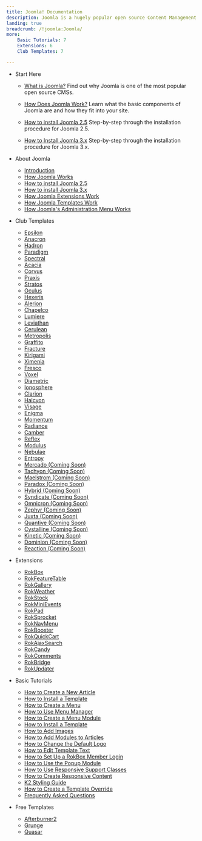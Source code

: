 ```yaml
---
title: Joomla! Documentation
description: Joomla is a hugely popular open source Content Management System (CMS) and the platform this site is built upon. This section enables you to find out more about Joomla and how to use it with RocketTheme templates and extensions.
landing: true
breadcrumb: /!joomla:Joomla/
more:
	Basic Tutorials: 7
	Extensions: 6
	Club Templates: 7

---
```


* Start Here

	- [What is Joomla?](platform/)
	  Find out why Joomla is one of the most popular open source CMSs.

	- [How Does Joomla Work?](platform/understanding.md)
	  Learn what the basic components of Joomla are and how they fit into your site.

	- [How to install Joomla 2.5](platform/install_joomla_25.md)
	  Step-by-step through the installation procedure for Joomla 2.5.

	- [How to Install Joomla 3.x](platform/install_joomla_3x.md)
	  Step-by-step through the installation procedure for Joomla 3.x.

<!-- -->

* About Joomla

	- [Introduction](platform/)
	- [How Joomla Works](platform/understanding.md)
	- [How to install Joomla 2.5](platform/install_joomla_25.md)
	- [How to install Joomla 3.x](platform/install_joomla_3x.md)
	- [How Joomla Extensions Work](platform/extensions.md)
	- [How Joomla Templates Work](platform/templates.md)
	- [How Joomla's Administration Menu Works](platform/administrator.md)

<!-- -->

* Club Templates
	
	- [Epsilon](templates/epsilon)
	- [Anacron](templates/anacron)
	- [Hadron](templates/hadron)
	- [Paradigm](templates/paradigm)
	- [Spectral](templates/spectral)
	- [Acacia](templates/acacia)
	- [Corvus](templates/corvus)
	- [Praxis](templates/praxis)
	- [Stratos](templates/stratos)
	- [Oculus](templates/oculus)
	- [Hexeris](templates/hexeris)
	- [Alerion](templates/alerion)
	- [Chapelco](templates/chapelco)
	- [Lumiere](templates/lumiere)
	- [Leviathan](templates/leviathan)
	- [Cerulean](templates/cerulean)
	- [Metropolis](templates/metropolis)
	- [Graffito](templates/graffito)
	- [Fracture](templates/fracture)
	- [Kirigami](templates/kirigami)
	- [Ximenia](templates/ximenia)
	- [Fresco](templates/fresco)
	- [Voxel](templates/voxel)
	- [Diametric](templates/diametric)
	- [Ionosphere](templates/ionosphere)
	- [Clarion](templates/clarion)
	- [Halcyon](templates/halcyon)
	- [Visage](templates/visage)
	- [Enigma](templates/enigma)
	- [Momentum](templates/momentum)
	- [Radiance](templates/radiance)
	- [Camber](templates/camber)
	- [Reflex](templates/reflex)
	- [Modulus](templates/modulus)
	- [Nebulae](templates/nebulae)
	- [Entropy](templates/entropy)
	- [Mercado (Coming Soon)](templates/mercado)
	- [Tachyon (Coming Soon)](templates/tachyon)
	- [Maelstrom (Coming Soon)](templates/maelstrom)
	- [Paradox (Coming Soon)](templates/paradox)
	- [Hybrid (Coming Soon)](templates/hybrid)
	- [Syndicate (Coming Soon)](templates/syndicate)
	- [Omnicron (Coming Soon)](templates/omnicron)
	- [Zephyr (Coming Soon)](templates/zephyr)
	- [Juxta (Coming Soon)](templates/juxta)
	- [Quantive (Coming Soon)](templates/quantive)
	- [Cystalline (Coming Soon)](templates/crystalline)
	- [Kinetic (Coming Soon)](templates/kinetic)
	- [Dominion (Coming Soon)](templates/dominion)
	- [Reaction (Coming Soon)](templates/reaction)


<!-- -->

* Extensions

	- [RokBox](extensions/rokbox/)
	- [RokFeatureTable](extensions/rokfeaturetable/)
	- [RokGallery](extensions/rokgallery/)
	- [RokWeather](extensions/rokweather/)
	- [RokStock](extensions/rokstock/)
	- [RokMiniEvents](extensions/rokminievents/)
	- [RokPad](extensions/rokpad/)
	- [RokSprocket](extensions/roksprocket/)
	- [RokNavMenu](extensions/roknavmenu/)
	- [RokBooster](extensions/rokbooster/)
	- [RokQuickCart](extensions/rokquickcart/)
	- [RokAjaxSearch](extensions/rokajaxsearch/)
	- [RokCandy](extensions/rokcandy/)
	- [RokComments](extensions/rokcomments/)
	- [RokBridge](extensions/rokbridge/)
	- [RokUpdater](extensions/rokupdater/)

<!-- -->

* Basic Tutorials

	- [How to Create a New Article](basic/how_to_create_an_article.md)
	- [How to Install a Template](platform/templates.md#installing-a-template-using-rocketlauncher)
	- [How to Create a Menu](basic/menu_manager.md#how-to-create-a-menu)
	- [How to Use Menu Manager](basic/menu_manager.md#managing-your-menus)
	- [How to Create a Menu Module](basic/menu_manager.md#creating-menu-modules)
	- [How to Install a Template](platform/templates.md#how-to-install-a-joomla-template)
	- [How to Add Images](basic/adding_images.md)	
	- [How to Add Modules to Articles](basic/how_to_add_a_module_to_an_article.md)
	- [How to Change the Default Logo](basic/how_to_edit_the_logo.md)
	- [How to Edit Template Text](basic/how_to_edit_template_text.md)
	- [How to Set Up a RokBox Member Login](basic/how_to_set_up_a_rokbox_member_login.md)
	- [How to Use the Popup Module](basic/how_to_use_popup_module.md)
	- [How to Use Responsive Support Classes](basic/responsive_support_classes.md)
	- [How to Create Responsive Content](basic/creating_responsive_content.md)
	- [K2 Styling Guide](basic/k2_styling_guide.md)
	- [How to Create a Template Override](basic/how_to_create_a_template_override.md)
	- [Frequently Asked Questions](basic/faq.md)

<!-- -->

* Free Templates

	- [Afterburner2](templates/afterburner2)
	- [Grunge](templates/grunge)
	- [Quasar](templates/quasar)
